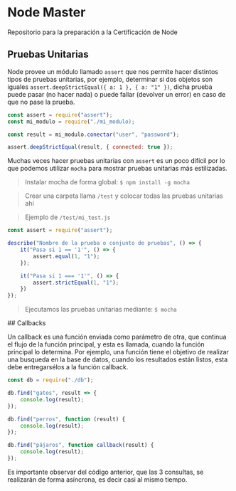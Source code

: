 # Node Master

Repositorio para la preparación a la Certificación de Node

## Pruebas Unitarias

Node provee un módulo llamado `assert` que nos permite hacer distintos tipos de pruebas unitarias, por ejemplo, determinar si dos objetos son iguales `assert.deepStrictEqual({ a: 1 }, { a: "1" })`, dicha prueba puede pasar (no hacer nada) o puede fallar (devolver un error) en caso de que no pase la prueba.

~~~js
const assert = require("assert");
const mi_modulo = require("./mi_modulo);

const result = mi_modulo.conectar("user", "password");

assert.deepStrictEqual(result, { connected: true });
~~~

Muchas veces hacer pruebas unitarias con `assert` es un poco difícil por lo que podemos utilizar `mocha` para mostrar pruebas unitarias más estilizadas.

> Instalar mocha de forma global: `$ npm install -g mocha`

> Crear una carpeta llama `/test` y colocar todas las pruebas unitarias ahí

> Ejemplo de `/test/mi_test.js`

~~~js
const assert = require("assert");

describe("Nombre de la prueba o conjunto de pruebas", () => {
    it("Pasa si 1 == '1'", () => {
        assert.equal(1, "1");
    });

    it("Pasa si 1 === '1'", () => {
        assert.strictEqual(1, "1");
    })
});
~~~

> Ejecutamos las pruebas unitarias mediante: `$ mocha`

## Callbacks

Un callback es una función enviada como parámetro de otra, que continua el flujo de la función principal, y esta es llamada, cuando la función principal lo determina. Por ejemplo, una función tiene el objetivo de realizar una busqueda en la base de datos, cuando los resultados están listos, esta debe entregarsélos a la función callback.

~~~js
const db = require("./db");

db.find("gatos", result => {
    console.log(result);
});

db.find("perros", function (result) {
    console.log(result);
});

db.find("pájaros", function callback(result) {
    console.log(result);
});
~~~

Es importante observar del código anterior, que las 3 consultas, se realizarán de forma asíncrona, es decir casi al mismo tiempo.

